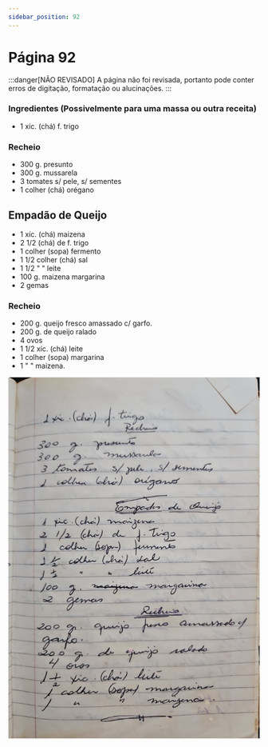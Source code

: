```yaml
---
sidebar_position: 92
---
```

# Página 92
:::danger[NÃO REVISADO]
A página não foi revisada, portanto pode conter erros de digitação, formatação ou alucinações.
:::
### Ingredientes (Possivelmente para uma massa ou outra receita)
- 1 xíc. (chá) f. trigo

### Recheio
- 300 g. presunto
- 300 g. mussarela
- 3 tomates s/ pele, s/ sementes
- 1 colher (chá) orégano

## Empadão de Queijo
- 1 xíc. (chá) maizena
- 2 1/2 (chá) de f. trigo
- 1 colher (sopa) fermento
- 1 1/2 colher (chá) sal
- 1 1/2 " " leite
- 100 g. maizena margarina
- 2 gemas

### Recheio
- 200 g. queijo fresco amassado c/ garfo.
- 200 g. de queijo ralado
- 4 ovos
- 1 1/2 xíc. (chá) leite
- 1 colher (sopa) margarina
- 1 " " maizena.

![imagem base](./images/page_92.png)